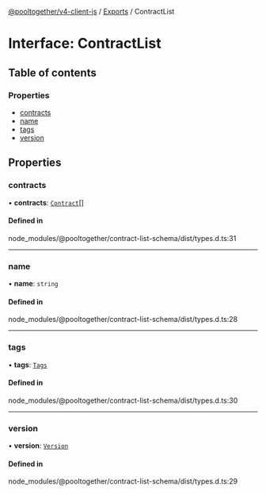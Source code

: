 [@pooltogether/v4-client-js](../README.md) / [Exports](../modules.md) / ContractList

# Interface: ContractList

## Table of contents

### Properties

- [contracts](ContractList.md#contracts)
- [name](ContractList.md#name)
- [tags](ContractList.md#tags)
- [version](ContractList.md#version)

## Properties

### contracts

• **contracts**: [`Contract`](Contract.md)[]

#### Defined in

node_modules/@pooltogether/contract-list-schema/dist/types.d.ts:31

___

### name

• **name**: `string`

#### Defined in

node_modules/@pooltogether/contract-list-schema/dist/types.d.ts:28

___

### tags

• **tags**: [`Tags`](Tags.md)

#### Defined in

node_modules/@pooltogether/contract-list-schema/dist/types.d.ts:30

___

### version

• **version**: [`Version`](Version.md)

#### Defined in

node_modules/@pooltogether/contract-list-schema/dist/types.d.ts:29
